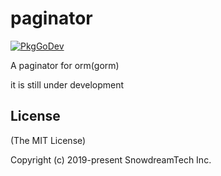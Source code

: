 # paginator

[![PkgGoDev](https://pkg.go.dev/badge/snowdreamtech/paginator)](https://pkg.go.dev/snowdreamtech/paginator)

A paginator for orm(gorm)

it is still under development

## License

(The MIT License)

Copyright (c) 2019-present SnowdreamTech Inc.
